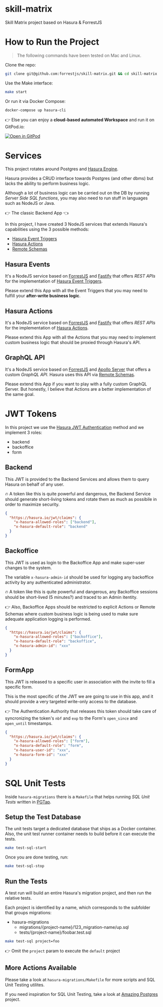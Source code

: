 # skill-matrix

Skill Matrix project based on Hasura &amp; ForrestJS

# How to Run the Project

> The following commands have been tested on Mac and Linux.

Clone the repo:

```bash
git clone git@github.com:forrestjs/skill-matrix.git && cd skill-matrix
```

Use the Make interface:

```bash
make start
```

Or run it via Docker Compose:

```bash
docker-compose up hasura-cli
```

👉 Else you can enjoy a **cloud-based automated Workspace** and run it on GitPod.io:

[![Open in GitPod](https://gitpod.io/button/open-in-gitpod.svg)](https://gitpod.io#https://github.com/forrestjs/skill-matrix)

# Services

This project rotates around Postgres and [Hasura Engine][hasura].

Hasura provides a CRUD interface towards Postgres (and other dbms) but lacks the ability to perform business logic.

Although a lot of business logic can be carried out on the DB by running _Server Side SQL functions_, you may also need to run stuff in languages such as NodeJS or Java.

👉 The classic Backend App 👈

In this project, I have created 3 NodeJS services that extends Hasura's capabilities using the 3 possible methods:

- [Hasura Event Triggers](https://hasura.io/docs/latest/graphql/core/event-triggers/index/)
- [Hasura Actions](https://hasura.io/docs/latest/graphql/core/actions/index/)
- [Remote Schemas](https://hasura.io/docs/latest/graphql/core/remote-schemas/index/)

## Hasura Events

It's a NodeJS service based on [ForrestJS][forrestjs] and [Fastify][fastify] that offers _REST APIs_ for the implementation of [Hasura Event Triggers](https://hasura.io/docs/latest/graphql/core/event-triggers/index/).

Please extend this App with all the Event Triggers that you may need to fulfill your **after-write business logic**.

## Hasura Actions

It's a NodeJS service based on [ForrestJS][forrestjs] and [Fastify][fastify] that offers _REST APIs_ for the implementation of [Hasura Actions](https://hasura.io/docs/latest/graphql/core/actions/index/).

Please extend this App with all the Actions that you may need to implement custom business logic that should be proxied through Hasura's API.

## GraphQL API

It's a NodeJS service based on [ForrestJS][forrestjs] and [Apollo Server][apollo-server] that offers a custom _GraphQL API_. Hasura uses this API via [Remote Schemas](https://hasura.io/docs/latest/graphql/core/remote-schemas/index/).

Please extend this App if you want to play with a fully custom GraphQL Server. But honestly, I believe that Actions are a better implementation of the same goal.

# JWT Tokens

In this project we use the [Hasura JWT Authentication](https://hasura.io/docs/latest/graphql/core/auth/authentication/jwt/) method and we implement 3 roles:

- backend
- backoffice
- form

## Backend

This JWT is provided to the Backend Services and allows them to query Hasura on behalf of any user.

🔥 A token like this is quite powerful and dangerous, the Backend Service should generate short-living tokens and rotate them as much as possibile in order to maximize security.

```json
{
  "https://hasura.io/jwt/claims": {
    "x-hasura-allowed-roles": ["backend"],
    "x-hasura-default-role": "backend"
  }
}
```

## Backoffice

This JWT is used as login to the Backoffice App and make super-user changes to the system.

The variable `x-hasura-admin-id` should be used for logging any backoffice activity by any authenticated administrator.

🔥 A token like this is quite powerful and dangerous, any Backoffice sessions should be short-lived (5 minutes?) and traced to an Admin itentity.

👉 Also, Backoffice Apps should be restricted to explicit Actions or Remote Schemas where custom business logic is being used to make sure adequate application logging is performed.

```json
{
  "https://hasura.io/jwt/claims": {
    "x-hasura-allowed-roles": ["backoffice"],
    "x-hasura-default-role": "backoffice",
    "x-hasura-admin-id": "xxx"
  }
}
```

## FormApp

This JWT is released to a specific user in association with the invite to fill a specific form.

This is the most specific of the JWT we are going to use in this app, and it should provide a very targeted write-only access to the database.

👉 The Authentication Authority that releases this token should take care of syncronizing the token's `nbf` and `exp` to the Form's `open_since` and `open_until` timestamps.

```json
{
  "https://hasura.io/jwt/claims": {
    "x-hasura-allowed-roles": ["form"],
    "x-hasura-default-role": "form",
    "x-hasura-user-id": "xxx",
    "x-hasura-form-id": "xxx"
  }
}
```

# SQL Unit Tests

Inside `hasura-migrations` there is a `Makefile` that helps running _SQL Unit Tests_ written in [PGTap](https://pgtap.org/).

## Setup the Test Database

The unit tests target a dedicated database that ships as a Docker container. Also, the unit test runner container needs to build before it can execute the tests.

```bash
make test-sql-start
```

Once you are done testing, run:

```bash
make test-sql-stop
```

## Run the Tests

A test run will build an entire Hasura's migration project, and then run the relative tests.

Each project is identified by a name, which corresponds to the subfolder that groups migrations:

- hasura-migrations
  - migrations/{project-name}/123_migration-name/up.sql
  - tests/{project-name}/foobar.test.sql

```bash
make test-sql project=foo
```

👉 Omit the `project` param to execute the `default` project

## More Actions Available

Please take a look at `hasura-migrations/Makefile` for more scripts and SQL Unit Testing utilites.

If you need inspiration for SQL Unit Testing, take a look at [Amazing Postgres](https://github.com/marcopeg/amazing-postgresql) project.

[forrestjs]: https://forrestjs.github.io/
[fastify]: https://www.fastify.io/
[apollo-server]: https://www.apollographql.com/docs/apollo-server/getting-started/
[hasura]: https://hasura.io/
